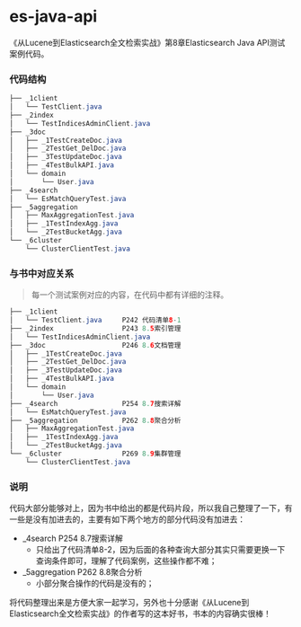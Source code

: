 # es-java-api
《从Lucene到Elasticsearch全文检索实战》第8章Elasticsearch Java API测试案例代码。

### 代码结构

```java
├── _1client
│   └── TestClient.java
├── _2index
│   └── TestIndicesAdminClient.java
├── _3doc
│   ├── _1TestCreateDoc.java
│   ├── _2TestGet_DelDoc.java
│   ├── _3TestUpdateDoc.java
│   ├── _4TestBulkAPI.java
│   └── domain
│       └── User.java
├── _4search
│   └── EsMatchQueryTest.java
├── _5aggregation
│   ├── MaxAggregationTest.java
│   ├── _1TestIndexAgg.java
│   └── _2TestBucketAgg.java
└── _6cluster
    └── ClusterClientTest.java
```

### 与书中对应关系

> 每一个测试案例对应的内容，在代码中都有详细的注释。

```java
├── _1client
│   └── TestClient.java		P242 代码清单8-1
├── _2index					P243 8.5索引管理
│   └── TestIndicesAdminClient.java
├── _3doc					P246 8.6文档管理
│   ├── _1TestCreateDoc.java	
│   ├── _2TestGet_DelDoc.java
│   ├── _3TestUpdateDoc.java
│   ├── _4TestBulkAPI.java
│   └── domain
│       └── User.java
├── _4search				P254 8.7搜索详解
│   └── EsMatchQueryTest.java
├── _5aggregation			P262 8.8聚合分析
│   ├── MaxAggregationTest.java
│   ├── _1TestIndexAgg.java
│   └── _2TestBucketAgg.java
└── _6cluster				P269 8.9集群管理
    └── ClusterClientTest.java
```

### 说明

代码大部分能够对上，因为书中给出的都是代码片段，所以我自己整理了一下，有一些是没有加进去的，主要有如下两个地方的部分代码没有加进去：

- _4search				P254 8.7搜索详解
  - 只给出了代码清单8-2，因为后面的各种查询大部分其实只需要更换一下查询条件即可，理解了代码案例，这些操作都不难；
- _5aggregation			P262 8.8聚合分析
  - 小部分聚合操作的代码是没有的；

将代码整理出来是方便大家一起学习，另外也十分感谢《从Lucene到Elasticsearch全文检索实战》的作者写的这本好书，书本的内容确实很棒！